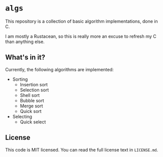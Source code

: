 
# `algs`

This repository is a collection of basic algorithm implementations, done in C.

I am mostly a Rustacean, so this is really more an excuse to refresh my C than
anything else.

## What's in it?

Currently, the following algorithms are implemented:

* Sorting
  * Insertion sort
  * Selection sort
  * Shell sort
  * Bubble sort
  * Merge sort
  * Quick sort
* Selecting
  * Quick select

## License

This code is MIT licensed. You can read the full license text in `LICENSE.md`.

